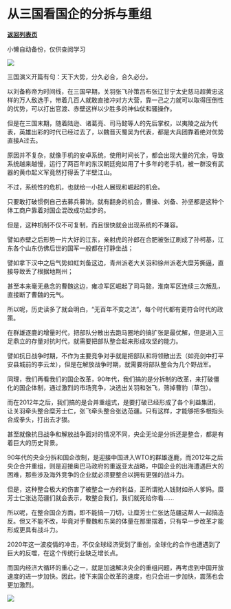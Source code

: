 # 从三国看国企的分拆与重组

[**返回列表页**](/gzh/政事堂2019)

小懒自动备份，仅供查阅学习

![](https://mmbiz.qpic.cn/mmbiz_jpg/rxhS23yu8cMT2FF99iccOFQSicnXiayZxsoiaEcbojsGxt8icibF2uq2xXIXeAFnCHONVmVZmEoYiaEZPaWqmvbOlVU5Q/640?wx_fmt=jpeg)

  

三国演义开篇有句：天下大势，分久必合，合久必分。

  

以刘备称帝为时间线，在三国早期，关羽张飞孙策吕布张辽甘宁太史慈马超黄忠这样的万人敌选手，带着几百人就敢直接冲对方大营，靠一己之力就可以取得压倒性的优势，可以打出官渡、赤壁这样以少胜多的神仙仗和骚操作。

  

但是在三国末期，随着陆逊、诸葛亮、司马懿等人的先后掌权，以夷陵之战为代表，英雄出彩的时代已经过去了，以魏晋灭蜀吴为代表，都是大兵团靠着绝对优势直接A过去。

  

原因并不复杂，就像手机的安卓系统，使用时间长了，都会出现大量的冗余，导致系统越来越慢，运行了两百年的东汉朝廷宛如用了十多年的老手机，被一群没有武器的黄巾起义军竟然打得丢了半壁江山。

  

不过，系统性的危机，也就给一小批人展现和崛起的机会。

  

只要敢打破惯例自己去募兵募饷，就有翻身的机会，曹操、刘备、孙坚都是这种个体工商户靠着对国企混改成功起步的。

  

但是，这种机制不仅不可复制，而且很快就会出现系统的不兼容。

  

譬如赤壁之后形势一片大好的江东，亲射虎的孙郎在合肥被张辽刷成了孙柯基，江东各个山东仿佛后世的国军一般都在打静坐战；

  

譬如拿下汉中之后气势如虹刘备这边，青州派老大关羽和徐州派老大糜芳撕逼，直接导致丢了根据地荆州；

  

甚至本来毫无悬念的曹魏这边，雍凉军区崛起了司马懿，淮南军区连续三次叛乱，直接断了曹魏的元气。

  

所以呢，历史读多了就会明白，“无百年不变之法”，每个时代都有更符合时代的政策。

  

在群雄逐鹿的增量时代，把部队分散出去跑马圈地的搞扩张是最优解，但是进入三足鼎立的存量对抗时代，就需要把部队整合起来形成攻坚的能力。

  

譬如抗日战争时期，不作为主要竞争对手就是把部队和将领散出去（如亮剑中打平安县城前的李云龙），但是在解放战争时期，就需要将部队整合为几个野战军。

  

同理，我们再看我们的国企改革，90年代，我们搞的是分拆制的改革，来打破僵化的国企体制，通过激烈的市场竞争，决选出关羽和张飞，筛掉曹豹（草包）。

  

而在2012年之后，我们搞的是合并重组式，是要打破已经形成了各个利益集团，让关羽牵头整合糜芳士仁，张飞牵头整合张达范疆。只有这样，才能够把多根指头合成拳头，打出去才狠。

  

甚至就像抗日战争和解放战争面对的情况不同，央企无论是分拆还是整合，都是有着巨大的历史背景。

  

90年代的央企分拆和国企改制，是迎接中国进入WTO的群雄逐鹿，而2012年之后央企合并重组，则是迎接奥巴马政府的重返亚太战略，中国企业的出海遭遇巨大的困难，那些涉及海外竞争的企业就必须要整合以拥有更强的战斗力。

  

但是，这种整合极大的伤害了被整合一方的利益，正所谓抢人钱财如杀人爹妈。糜芳士仁张达范疆们就会表示，敢整合我们，我们就死给你看......

  

  

所以呢，在整合国企方面，即不能搞一刀切，让糜芳士仁张达范疆这帮人一起搞造反。但又不能不改，毕竟对手曹魏和东吴的体量在那里摆着，只有早一步改革才能形成更具有战斗力。

  

2020年这一波疫情的冲击，不仅全球经济受到了重创，全球化的合作也遭遇到了巨大的反噬，在这个传统行业缺乏增长点。

  

而国内经济大循环的重心之一，就是加速解决央企的重组问题，再考虑到中国开放速度的进一步加快。因此，接下来国企改革的速度，也只会进一步加快，震荡也会更加激烈。

  

![](https://mmbiz.qpic.cn/mmbiz_jpg/rxhS23yu8cPp0iaKAfe0ZsWfgGcY72o9Nror8TicrtnlDsqzY7y4Kum4fM3X0FMEGlbvm9HvZUiaETSnLt4DHNLbQ/640?wx_fmt=other)

